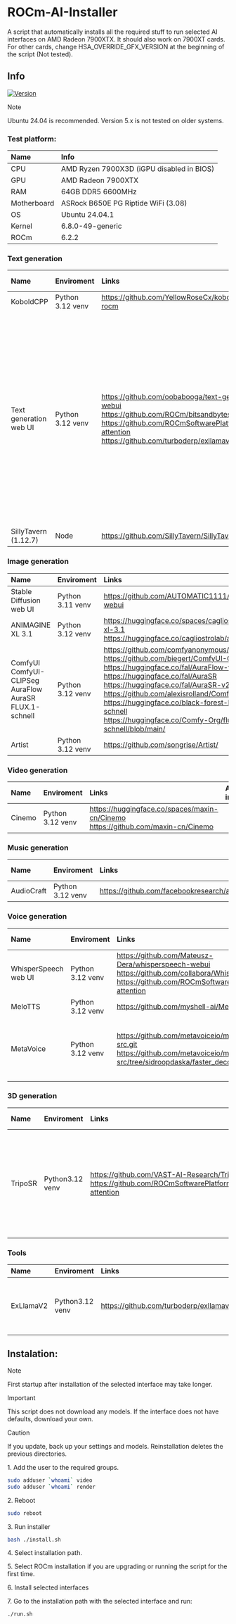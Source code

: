 # ROCm-AI-Installer
A script that automatically installs all the required stuff to run selected AI interfaces on AMD Radeon 7900XTX.
It should also work on 7900XT cards.
For other cards, change HSA_OVERRIDE_GFX_VERSION at the beginning of the script (Not tested).

## Info
[![Version](https://img.shields.io/badge/5.3.1-version-orange.svg)](https://github.com/Mateusz-Dera/ROCm-AI-Installer/blob/main/README.md)

> [!Note]
> Ubuntu 24.04 is recommended. Version 5.x is not tested on older systems.

### Test platform:
|Name|Info|
|:---|:---|
|CPU|AMD Ryzen 7900X3D (iGPU disabled in BIOS)|
|GPU|AMD Radeon 7900XTX|
|RAM|64GB DDR5 6600MHz|
|Motherboard|ASRock B650E PG Riptide WiFi (3.08)|
|OS|Ubuntu 24.04.1|
|Kernel|6.8.0-49-generic|
|ROCm|6.2.2|

###  Text generation
|Name|Enviroment|Links|Additional information|
|:---|:---|:---|:---|
|KoboldCPP|Python 3.12 venv|https://github.com/YellowRoseCx/koboldcpp-rocm||
|Text generation web UI|Python 3.12 venv|https://github.com/oobabooga/text-generation-webui<br/> https://github.com/ROCm/bitsandbytes.git<br/> https://github.com/ROCmSoftwarePlatform/flash-attention<br/> https://github.com/turboderp/exllamav2|1. Tested: ExLlamav2, Transformers<br> 2. Requrements for Superbooga are installed, but the extension is not enabled by default<br> 3. Requrements for SuperboogaV2 are installed, but the extension is not enabled by default<br> 4. Remember to check Flash Attention|
|SillyTavern (1.12.7)|Node|https://github.com/SillyTavern/SillyTavern||

###  Image generation
|Name|Enviroment|Links|Additional information|
|:---|:---|:---|:---|
|Stable Diffusion web UI|Python 3.11 venv|https://github.com/AUTOMATIC1111/stable-diffusion-webui|1. Startup parameters are in the webui-user.sh file|
|ANIMAGINE XL 3.1|Python 3.12 venv|https://huggingface.co/spaces/cagliostrolab/animagine-xl-3.1</br> https://huggingface.co/cagliostrolab/animagine-xl-3.1||
|ComfyUI<br>ComfyUI-CLIPSeg<br>AuraFlow<br>AuraSR<br>FLUX.1-schnell|Python 3.12 venv|https://github.com/comfyanonymous/ComfyUI</br> https://github.com/biegert/ComfyUI-CLIPSeg</br> https://huggingface.co/fal/AuraFlow-v0.3</br> https://huggingface.co/fal/AuraSR</br> https://huggingface.co/fal/AuraSR-v2</br> https://github.com/alexisrolland/ComfyUI-AuraSR<br> https://huggingface.co/black-forest-labs/FLUX.1-schnell<br> https://huggingface.co/Comfy-Org/flux1-schnell/blob/main/|1. Flux examples: https://comfyanonymous.github.io/ComfyUI_examples/flux/#simple-to-use-fp8-checkpoint-version|
|Artist|Python 3.12 venv|https://github.com/songrise/Artist/||

###  Video generation
|Name|Enviroment|Links|Additional information|
|:---|:---|:---|:---|
|Cinemo|Python 3.12 venv|https://huggingface.co/spaces/maxin-cn/Cinemo<br>https://github.com/maxin-cn/Cinemo||

###  Music generation
|Name|Enviroment|Links|Additional information|
|:---|:---|:---|:---|
|AudioCraft|Python 3.12 venv|https://github.com/facebookresearch/audiocraft||

###  Voice generation
|Name|Enviroment|Links|Additional information|
|:---|:---|:---|:---|
|WhisperSpeech web UI|Python 3.12 venv|https://github.com/Mateusz-Dera/whisperspeech-webui<br> https://github.com/collabora/WhisperSpeech<br/> https://github.com/ROCmSoftwarePlatform/flash-attention||
|MeloTTS|Python 3.12 venv|https://github.com/myshell-ai/MeloTTS||
|MetaVoice|Python 3.12 venv|https://github.com/metavoiceio/metavoice-src.git<br>https://github.com/metavoiceio/metavoice-src/tree/sidroopdaska/faster_decoding|1. Script uses the faster_decoding branch.<br> 2. Telemetry is disabled by default|

###  3D generation
|Name|Enviroment|Links|Additional information|
|:---|:---|:---|:---|
|TripoSR|Python3.12 venv|https://github.com/VAST-AI-Research/TripoSR<br> https://github.com/ROCmSoftwarePlatform/flash-attention|1. It uses PyTorch ROCm, but torchmcubes is built for the CPU. This method is still faster than using just PyTorch CPU-only version.|

###  Tools
|Name|Enviroment|Links|Additional information|
|:---|:---|:---|:---|
|ExLlamaV2|Python3.12 venv|https://github.com/turboderp/exllamav2|1. LLM conversion to exl2 format using convert.py<br>2.Run:<br>```export HSA_OVERRIDE_GFX_VERSION=11.0.0```<br>```export CUDA_VISIBLE_DEVICES=0```<br>```source .venv/bin/activate```|

## Instalation:
> [!Note]
> First startup after installation of the selected interface may take longer.

> [!Important]
> This script does not download any models. If the interface does not have defaults, download your own.

> [!Caution]
> If you update, back up your settings and models. Reinstallation deletes the previous directories.

1\. Add the user to the required groups.
```bash
sudo adduser `whoami` video
sudo adduser `whoami` render
```
2\. Reboot
```bash
sudo reboot
```
3\. Run installer 
```bash
bash ./install.sh
```
4\. Select installation path.

5\. Select ROCm installation if you are upgrading or running the script for the first time.

6\. Install selected interfaces

7\. Go to the installation path with the selected interface and run:
```bash
./run.sh
```
